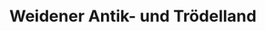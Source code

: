 ---
title: "Weidener Antik- und Trödelland"
url: /weiden-i-d-opf/weidener-antik-und-troedelland/
shop: Antiquitäten
---